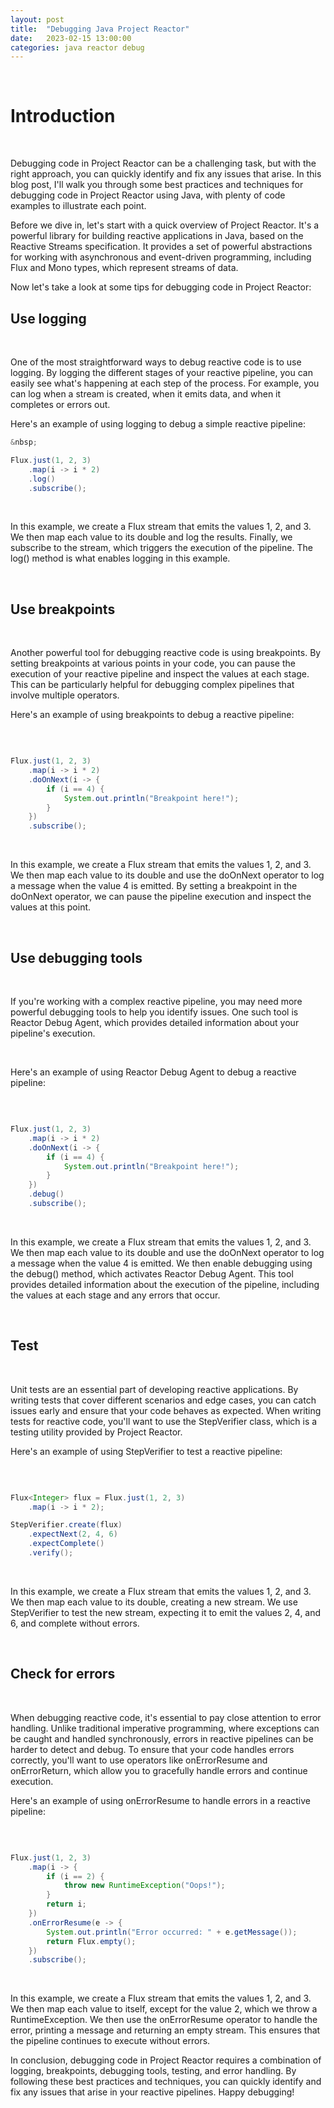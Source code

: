 ```yaml
---
layout: post
title:  "Debugging Java Project Reactor"
date:   2023-02-15 13:00:00
categories: java reactor debug
---
```

  
&nbsp;  

# Introduction  

&nbsp;  

Debugging code in Project Reactor can be a challenging task, but with the right approach, you can quickly identify and fix any issues that arise. In this blog post, I'll walk you through some best practices and techniques for debugging code in Project Reactor using Java, with plenty of code examples to illustrate each point.  
  
Before we dive in, let's start with a quick overview of Project Reactor. It's a powerful library for building reactive applications in Java, based on the Reactive Streams specification. It provides a set of powerful abstractions for working with asynchronous and event-driven programming, including Flux and Mono types, which represent streams of data.  

  
Now let's take a look at some tips for debugging code in Project Reactor:

## Use logging  

&nbsp;  

One of the most straightforward ways to debug reactive code is to use logging. By logging the different stages of your reactive pipeline, you can easily see what's happening at each step of the process. For example, you can log when a stream is created, when it emits data, and when it completes or errors out.

Here's an example of using logging to debug a simple reactive pipeline:  

```java
&nbsp;  

Flux.just(1, 2, 3)
    .map(i -> i * 2)
    .log()
    .subscribe();

```

&nbsp;  

In this example, we create a Flux stream that emits the values 1, 2, and 3. We then map each value to its double and log the results. Finally, we subscribe to the stream, which triggers the execution of the pipeline. The log() method is what enables logging in this example.

&nbsp;  

## Use breakpoints

&nbsp;  

Another powerful tool for debugging reactive code is using breakpoints. By setting breakpoints at various points in your code, you can pause the execution of your reactive pipeline and inspect the values at each stage. This can be particularly helpful for debugging complex pipelines that involve multiple operators.

Here's an example of using breakpoints to debug a reactive pipeline:

&nbsp;  

```java

Flux.just(1, 2, 3)
    .map(i -> i * 2)
    .doOnNext(i -> {
        if (i == 4) {
            System.out.println("Breakpoint here!");
        }
    })
    .subscribe();

```

&nbsp;  

In this example, we create a Flux stream that emits the values 1, 2, and 3. We then map each value to its double and use the doOnNext operator to log a message when the value 4 is emitted. By setting a breakpoint in the doOnNext operator, we can pause the pipeline execution and inspect the values at this point.  

&nbsp;  

## Use debugging tools  

&nbsp;  

If you're working with a complex reactive pipeline, you may need more powerful debugging tools to help you identify issues. One such tool is Reactor Debug Agent, which provides detailed information about your pipeline's execution.

&nbsp;  

Here's an example of using Reactor Debug Agent to debug a reactive pipeline:  

&nbsp;  

```java

Flux.just(1, 2, 3)
    .map(i -> i * 2)
    .doOnNext(i -> {
        if (i == 4) {
            System.out.println("Breakpoint here!");
        }
    })
    .debug()
    .subscribe();

```

&nbsp;  

In this example, we create a Flux stream that emits the values 1, 2, and 3. We then map each value to its double and use the doOnNext operator to log a message when the value 4 is emitted. We then enable debugging using the debug() method, which activates Reactor Debug Agent. This tool provides detailed information about the execution of the pipeline, including the values at each stage and any errors that occur.

&nbsp;  

## Test

&nbsp;  

Unit tests are an essential part of developing reactive applications. By writing tests that cover different scenarios and edge cases, you can catch issues early and ensure that your code behaves as expected. When writing tests for reactive code, you'll want to use the StepVerifier class, which is a testing utility provided by Project Reactor.  
  
Here's an example of using StepVerifier to test a reactive pipeline:

&nbsp;  

```java

Flux<Integer> flux = Flux.just(1, 2, 3)
    .map(i -> i * 2);

StepVerifier.create(flux)
    .expectNext(2, 4, 6)
    .expectComplete()
    .verify();

```

&nbsp;  

In this example, we create a Flux stream that emits the values 1, 2, and 3. We then map each value to its double, creating a new stream. We use StepVerifier to test the new stream, expecting it to emit the values 2, 4, and 6, and complete without errors.

&nbsp;  

## Check for errors  

&nbsp;  

When debugging reactive code, it's essential to pay close attention to error handling. Unlike traditional imperative programming, where exceptions can be caught and handled synchronously, errors in reactive pipelines can be harder to detect and debug. To ensure that your code handles errors correctly, you'll want to use operators like onErrorResume and onErrorReturn, which allow you to gracefully handle errors and continue execution.

Here's an example of using onErrorResume to handle errors in a reactive pipeline:  

&nbsp;  

```java

Flux.just(1, 2, 3)
    .map(i -> {
        if (i == 2) {
            throw new RuntimeException("Oops!");
        }
        return i;
    })
    .onErrorResume(e -> {
        System.out.println("Error occurred: " + e.getMessage());
        return Flux.empty();
    })
    .subscribe();

```

&nbsp;  

In this example, we create a Flux stream that emits the values 1, 2, and 3. We then map each value to itself, except for the value 2, which we throw a RuntimeException. We then use the onErrorResume operator to handle the error, printing a message and returning an empty stream. This ensures that the pipeline continues to execute without errors.  

In conclusion, debugging code in Project Reactor requires a combination of logging, breakpoints, debugging tools, testing, and error handling. By following these best practices and techniques, you can quickly identify and fix any issues that arise in your reactive pipelines. Happy debugging!  

